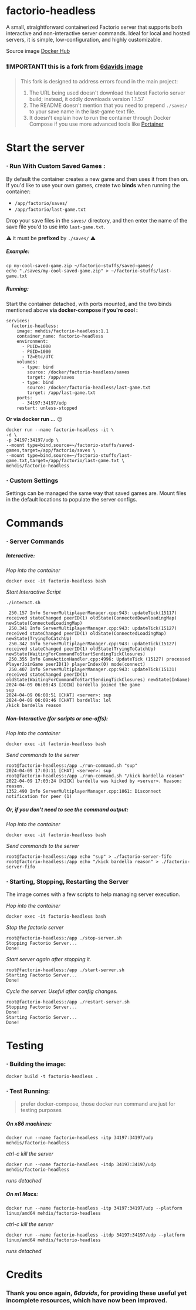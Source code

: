
# factorio-headless

A small, straightforward containerized Factorio server that supports both interactive and non-interactive server commands. Ideal for local and hosted servers, it is simple, low-configuration, and highly customizable.

Source image [Docker Hub](https://hub.docker.com/repository/docker/mehdis/factorio-headless/general)
### ❗IMPORTANT❗ this is a fork from [6davids image](https://hub.docker.com/r/6davids/docker-factorio)

> This fork is designed to address errors found in the main project:
>  1. The URL being used doesn't download the latest Factorio server build; instead, it oddly downloads version 1.1.57
>  2. The README doesn't mention that you need to prepend `./saves/` to your save name in the last-game text file.
>  3. It doesn't explain how to run the container through Docker Compose if you use more advanced tools like
> [Portainer](https://docs.portainer.io/start/install-ce/server/docker/linux)

# Start the server
### · Run With Custom Saved Games :

By default the container creates a new game and then uses it from then on. If you'd like to use your own games, create two **binds** when running the container:

-   `/app/factorio/saves/`
-   `/app/factorio/last-game.txt`

Drop your save files in the  `saves/`  directory, and then enter the name of the save file you'd to use into  `last-game.txt`.

⚠️ it must be **prefixed** by `./saves/` ⚠️

##### Example:
```
cp my-cool-saved-game.zip ~/factorio-stuffs/saved-games/ 
echo "./saves/my-cool-saved-game.zip" > ~/factorio-stuffs/last-game.txt 
```
##### Running:
Start the container detached, with ports mounted, and the two binds mentioned above
**via docker-compose if you're cool :** 
```
services:
  factorio-headless:
    image: mehdis/factorio-headless:1.1
    container_name: factorio-headless
    environment:
      - PUID=1000
      - PGID=1000
      - TZ=Etc/UTC
    volumes:
      - type: bind
        source: /docker/factorio-headless/saves
        target: /app/saves
      - type: bind
        source: /docker/factorio-headless/last-game.txt
        target: /app/last-game.txt
    ports:
      - 34197:34197/udp
    restart: unless-stopped
```
**Or via docker run ...** 😒
```
docker run --name factorio-headless -it \
-d \
-p 34197:34197/udp \
--mount type=bind,source=~/factorio-stuffs/saved-games,target=/app/factorio/saves \
--mount type=bind,source=~/factorio-stuffs/last-game.txt,target=/app/factorio/last-game.txt \
mehdis/factorio-headless
```

### · Custom Settings

Settings can be managed the same way that saved games are. Mount files in the default locations to populate the server configs.

# Commands

### · Server Commands

##### Interactive:

*Hop into the container*
```
docker exec -it factorio-headless bash
```
*Start Interactive Script*
```
./interact.sh
```
```
 250.157 Info ServerMultiplayerManager.cpp:943: updateTick(15117) received stateChanged peerID(1) oldState(ConnectedDownloadingMap) newState(ConnectedLoadingMap)
 250.341 Info ServerMultiplayerManager.cpp:943: updateTick(15127) received stateChanged peerID(1) oldState(ConnectedLoadingMap) newState(TryingToCatchUp)
 250.342 Info ServerMultiplayerManager.cpp:943: updateTick(15127) received stateChanged peerID(1) oldState(TryingToCatchUp) newState(WaitingForCommandToStartSendingTickClosures)
 250.355 Info GameActionHandler.cpp:4996: UpdateTick (15127) processed PlayerJoinGame peerID(1) playerIndex(0) mode(connect) 
 250.407 Info ServerMultiplayerManager.cpp:943: updateTick(15131) received stateChanged peerID(1) oldState(WaitingForCommandToStartSendingTickClosures) newState(InGame)
2024-04-09 06:08:43 [JOIN] bardella joined the game
sup
2024-04-09 06:08:51 [CHAT] <server>: sup
2024-04-09 06:09:46 [CHAT] bardella: lol
/kick bardella reason
```

##### Non-Interactive (for scripts or one-offs):
*Hop into the container*
```
docker exec -it factorio-headless bash
```
*Send commands to the server*
```
root@factorio-headless:/app ./run-command.sh "sup"
2024-04-09 17:03:11 [CHAT] <server>: sup
root@factorio-headless:/app ./run-command.sh "/kick bardella reason"
2022-04-09 17:03:24 [KICK] bardella was kicked by <server>. Reason: reason.
1352.490 Info ServerMultiplayerManager.cpp:1061: Disconnect notification for peer (1)
```

##### Or, if you don't need to see the command output:
*Hop into the container*
```
docker exec -it factorio-headless bash
```
*Send commands to the server*
```
root@factorio-headless:/app echo "sup" > ./factorio-server-fifo
root@factorio-headless:/app echo "/kick bardella reason" > ./factorio-server-fifo
```

### · Starting, Stopping, Restarting the Server

The image comes with a few scripts to help managing server execution.

*Hop into the container*
```
docker exec -it factorio-headless bash
```
*Stop the factorio server*
```
root@factorio-headless:/app ./stop-server.sh 
Stopping Factorio Server...
Done!
```
*Start server again after stopping it.*
```
root@factorio-headless:/app ./start-server.sh 
Starting Factorio Server...
Done!
```
*Cycle the server.  Useful after config changes.*
```
root@factorio-headless:/app ./restart-server.sh 
Stopping Factorio Server...
Done!
Starting Factorio Server...
Done!
```

# Testing

### · Building the image:
```
docker build -t factorio-headless .
```

### · Test Running:

> prefer docker-compose, those docker run command are just for testing purposes
##### On x86 machines:

```
docker run --name factorio-headless -itp 34197:34197/udp mehdis/factorio-headless
```
*ctrl-c kill the server*
```
docker run --name factorio-headless -itdp 34197:34197/udp mehdis/factorio-headless
```
*runs detached*

##### On m1 Macs:
```
docker run --name factorio-headless -itp 34197:34197/udp --platform linux/amd64 mehdis/factorio-headless
```
*ctrl-c kill the server*
```
docker run --name factorio-headless -itdp 34197:34197/udp --platform linux/amd64 mehdis/factorio-headless
```
*runs detached*

# Credits
### Thank you once again, *6davids*, for providing these useful yet incomplete resources, which have now been improved.

